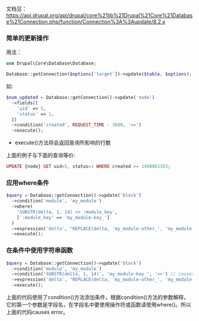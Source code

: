 文档见：https://api.drupal.org/api/drupal/core%21lib%21Drupal%21Core%21Database%21Connection.php/function/Connection%3A%3Aupdate/8.2.x

### 简单的更新操作

用法：
```php
use Drupal\Core\Database\Database;

Database::getConnection($options['target'])->update($table, $options);
```

如:

```php
$num_updated = Database::getConnection()->update('node')
  ->fields([
    'uid' => 5,
    'status' => 1,
  ])
  ->condition('created', REQUEST_TIME - 3600, '>=')
  ->execute();
```

* execute()方法将会返回查询所影响的行数

上面的例子与下面的查询等价:

```php
UPDATE {node} SET uid=5, status=1 WHERE created >= 1490861355;
```

### 应用where条件

```php
$query = Database::getConnection()->update('block')
  ->condition('module', 'my_module')
  ->where(
    'SUBSTR(delta, 1, 14) <> :module_key',
    [':module_key' => 'my_module-key_']
  )
  ->expression('delta', "REPLACE(delta, 'my_module-other_', 'my_module-thing_')")
  ->execute();
```

### 在条件中使用字符串函数

```php
$query = Database::getConnection()->update('block')
  ->condition('module', 'my_module')
  ->condition('SUBSTR(delta, 1, 14)', 'my_module-key_', '<>') // causes error.
  ->expression('delta', "REPLACE(delta, 'my_module-other_', 'my_module-thing_')")
  ->execute();
```  

上面的代码使用了condition()方法添加条件，根据condition()方法的参数解释，它的第一个参数是字段名，在字段名中要使用操作符或函数请使用where()。所以上面的代码causes error。
